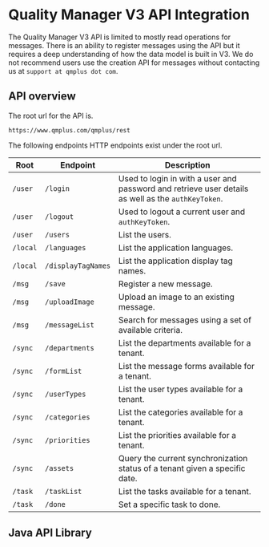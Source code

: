 # Quality Manager V3 API Integration
The Quality Manager V3 API is limited to mostly read operations for messages. There is an ability to register messages using the API but it requires a deep understanding of how the data model is built in V3. We do not recommend users use the creation API for messages without contacting us at `support at qmplus dot com`.

## API overview

The root url for the API is.

`https://www.qmplus.com/qmplus/rest`

The following endpoints HTTP endpoints exist under the root url.

| Root | Endpoint | Description |
| --- | --- | --- |
| `/user` | `/login` | Used to login in with a user and password and retrieve user details as well as the `authKeyToken`. |
| `/user` | `/logout` | Used to logout a current user and `authKeyToken`. |
| `/user` | `/users` | List the users. |
| `/local` | `/languages` | List the application languages. |
| `/local` | `/displayTagNames` | List the application display tag names. |
| `/msg` | `/save` | Register a new message. |
| `/msg` | `/uploadImage` | Upload an image to an existing message. |
| `/msg` | `/messageList` | Search for messages using a set of available criteria. |
| `/sync` | `/departments` | List the departments available for a tenant. |
| `/sync` | `/formList` | List the message forms available for a tenant. |
| `/sync` | `/userTypes` | List the user types available for a tenant. |
| `/sync` | `/categories` | List the categories available for a tenant. |
| `/sync` | `/priorities` | List the priorities available for a tenant. |
| `/sync` | `/assets` | Query the current synchronization status of a tenant given a specific date. |
| `/task` | `/taskList` | List the tasks available for a tenant. |
| `/task` | `/done` | Set a specific task to done. |

## Java API Library